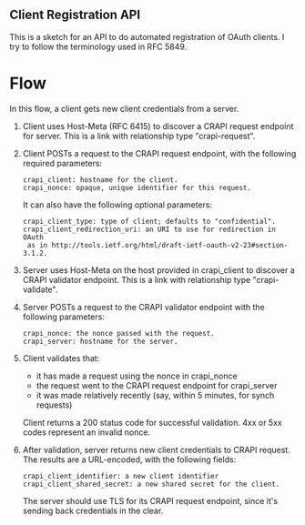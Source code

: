 Client Registration API
-----------------------

This is a sketch for an API to do automated registration of OAuth
clients. I try to follow the terminology used in RFC 5849.

Flow
====

In this flow, a client gets new client credentials from a server.

1. Client uses Host-Meta (RFC 6415) to discover a CRAPI request
   endpoint for server. This is a link with relationship type
   "crapi-request".

2. Client POSTs a request to the CRAPI request endpoint, with the
   following required parameters:

       crapi_client: hostname for the client.
       crapi_nonce: opaque, unique identifier for this request.

   It can also have the following optional parameters:

       crapi_client_type: type of client; defaults to "confidential".
       crapi_client_redirection_uri: an URI to use for redirection in OAuth
        as in http://tools.ietf.org/html/draft-ietf-oauth-v2-23#section-3.1.2.

3. Server uses Host-Meta on the host provided in crapi_client to
   discover a CRAPI validator endpoint. This is a link with
   relationship type "crapi-validate".

4. Server POSTs a request to the CRAPI validator endpoint with the
   following parameters:

       crapi_nonce: the nonce passed with the request.
       crapi_server: hostname for the server.

5. Client validates that:
   
   * it has made a request using the nonce in crapi_nonce
   * the request went to the CRAPI request endpoint for crapi_server
   * it was made relatively recently (say, within 5 minutes, for synch requests)

   Client returns a 200 status code for successful validation. 4xx or
   5xx codes represent an invalid nonce.

6. After validation, server returns new client credentials to CRAPI
   request. The results are a URL-encoded, with the following fields:

       crapi_client_identifier: a new client identifier
       crapi_client_shared_secret: a new shared secret for the client.

   The server should use TLS for its CRAPI request endpoint, since
   it's sending back credentials in the clear.

